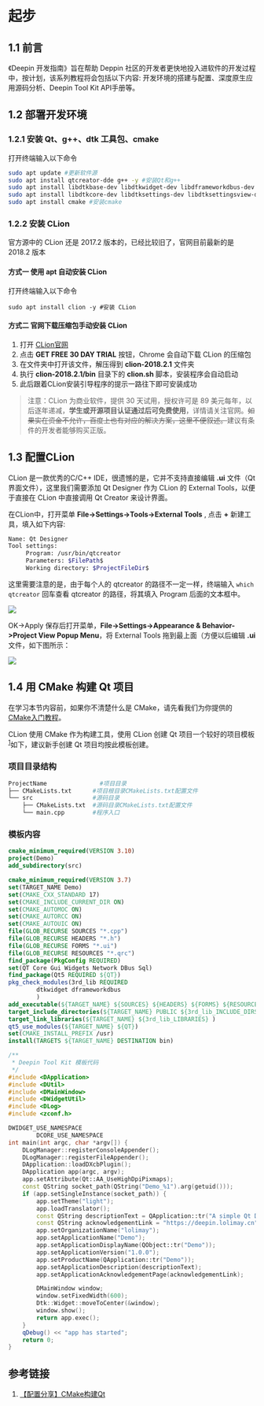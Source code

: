# 起步

## 1.1 前言
《Deepin 开发指南》旨在帮助 Deppin 社区的开发者更快地投入进软件的开发过程中，按计划，该系列教程将会包括以下内容: 开发环境的搭建与配置、深度原生应用源码分析、Deepin Tool Kit API手册等。

## 1.2 部署开发环境
### 1.2.1 安装 Qt、g++、dtk 工具包、cmake
打开终端输入以下命令
```sh
sudo apt update #更新软件源
sudo apt install qtcreator-dde g++ -y #安装Qt和g++
sudo apt install libdtkbase-dev libdtkwidget-dev libdframeworkdbus-dev -y #安装dtk工具包
sudo apt install libdtkcore-dev libdtksettings-dev libdtksettingsview-dev libdtkutil-dev libdtkwidget-dev libdtkwm-dev -y
sudo apt install cmake #安装cmake
```
### 1.2.2 安装 CLion
官方源中的 CLion 还是 2017.2 版本的，已经比较旧了，官网目前最新的是 2018.2 版本
#### 方式一 使用 apt 自动安装 CLion
打开终端输入以下命令
````
sudo apt install clion -y #安装 CLion
````
#### 方式二 官网下载压缩包手动安装 CLion
1. 打开 [CLion官网](https://www.jetbrains.com/clion/)
2. 点击 **GET FREE 30 DAY TRIAL** 按钮，Chrome 会自动下载 CLion 的压缩包
3. 在文件夹中打开该文件，解压得到 **clion-2018.2.1** 文件夹
4. 执行 **clion-2018.2.1/bin** 目录下的 **clion.sh** 脚本，安装程序会自动启动
5. 此后跟着CLion安装引导程序的提示一路往下即可安装成功
> 注意：CLion 为商业软件，提供 30 天试用，授权许可是 89 美元每年，以后逐年递减，**学生或开源项目认证通过后可免费使用**，详情请关注官网。<s>如果实在资金不允许，百度上也有对应的解决方案，这里不便叙述。</s>建议有条件的开发者能够购买正版。

## 1.3 配置CLion
CLion 是一款优秀的C/C++ IDE，很遗憾的是，它并不支持直接编辑 **.ui** 文件（Qt界面文件），这里我们需要添加 Qt Designer 作为 CLion 的 External Tools，以便于直接在 CLion 中直接调用 Qt Creator 来设计界面。

在CLion中，打开菜单 **File->Settings->Tools->External Tools** , 点击 **+** 新建工具，填入如下内容:
````bash
Name: Qt Designer
Tool settings:
     Program: /usr/bin/qtcreator
     Parameters: $FilePath$
     Working directory: $ProjectFileDir$ 
````
这里需要注意的是，由于每个人的 qtcreator 的路径不一定一样，终端输入 `which qtcreator` 回车查看 qtcreator 的路径，将其填入 Program 后面的文本框中。

<img src="http://images.lolimay.cn/18-8-17/41277023.jpg">

OK->Apply 保存后打开菜单，**File->Settings->Appearance & Behavior->Project View Popup Menu**，将 External Tools 拖到最上面（方便以后编辑 **.ui** 文件，如下图所示：

![](http://images.lolimay.cn/18-8-17/38622151.jpg)

## 1.4 用 CMake 构建 Qt 项目
在学习本节内容前，如果你不清楚什么是 CMake，请先看我们为你提供的 [CMake入门教程]()。

CLion 使用 CMake 作为构建工具，使用 CLion 创建 Qt 项目一个较好的项目模板<sup><a href="#link1">1</a></sup>如下，建议新手创建 Qt 项目均按此模板创建。
### 项目目录结构
````bash
ProjectName               #项目目录
├── CMakeLists.txt      #项目根目录CMakeLists.txt配置文件
└── src                 #源码目录
    ├── CMakeLists.txt  #源码目录CMakeLists.txt配置文件
    └── main.cpp        #程序入口
````
### 模板内容
````cmake ProjectName/CMakeList.txt
cmake_minimum_required(VERSION 3.10)
project(Demo)
add_subdirectory(src)
````
````cmake ProjectName/src/CMakeLists.txt
cmake_minimum_required(VERSION 3.7)
set(TARGET_NAME Demo)
set(CMAKE_CXX_STANDARD 17)
set(CMAKE_INCLUDE_CURRENT_DIR ON)
set(CMAKE_AUTOMOC ON)
set(CMAKE_AUTORCC ON)
set(CMAKE_AUTOUIC ON)
file(GLOB_RECURSE SOURCES "*.cpp")
file(GLOB_RECURSE HEADERS "*.h")
file(GLOB_RECURSE FORMS "*.ui")
file(GLOB_RECURSE RESOURCES "*.qrc")
find_package(PkgConfig REQUIRED)
set(QT Core Gui Widgets Network DBus Sql)
find_package(Qt5 REQUIRED ${QT})
pkg_check_modules(3rd_lib REQUIRED
        dtkwidget dframeworkdbus
        )
add_executable(${TARGET_NAME} ${SOURCES} ${HEADERS} ${FORMS} ${RESOURCES})
target_include_directories(${TARGET_NAME} PUBLIC ${3rd_lib_INCLUDE_DIRS} )
target_link_libraries(${TARGET_NAME} ${3rd_lib_LIBRARIES} )
qt5_use_modules(${TARGET_NAME} ${QT})
set(CMAKE_INSTALL_PREFIX /usr)
install(TARGETS ${TARGET_NAME} DESTINATION bin)
````
````cpp ProjectName/src/main.cpp
/**
 * Deepin Tool Kit 模板代码
 */
#include <DApplication>
#include <DUtil>
#include <DMainWindow>
#include <DWidgetUtil>
#include <DLog>
#include <zconf.h>

DWIDGET_USE_NAMESPACE
        DCORE_USE_NAMESPACE
int main(int argc, char *argv[]) {
    DLogManager::registerConsoleAppender();
    DLogManager::registerFileAppender();
    DApplication::loadDXcbPlugin();
    DApplication app(argc, argv);
    app.setAttribute(Qt::AA_UseHighDpiPixmaps);
    const QString socket_path(QString("Demo_%1").arg(getuid()));
    if (app.setSingleInstance(socket_path)) {
        app.setTheme("light");
        app.loadTranslator();
        const QString descriptionText = QApplication::tr("A simple Qt Demo by CLion 2018.2 and CMake");
        const QString acknowledgementLink = "https://deepin.lolimay.cn";
        app.setOrganizationName("lolimay");
        app.setApplicationName("Demo");
        app.setApplicationDisplayName(QObject::tr("Demo"));
        app.setApplicationVersion("1.0.0");
        app.setProductName(QApplication::tr("Demo"));
        app.setApplicationDescription(descriptionText);
        app.setApplicationAcknowledgementPage(acknowledgementLink);

        DMainWindow window;
        window.setFixedWidth(600);
        Dtk::Widget::moveToCenter(&window);
        window.show();
        return app.exec();
    }
    qDebug() << "app has started";
    return 0;
}
````

## 参考链接
1. <a id="link1" href="https://blog.csdn.net/qq_32768743/article/details/80056316">【配置分享】CMake构建Qt</a>